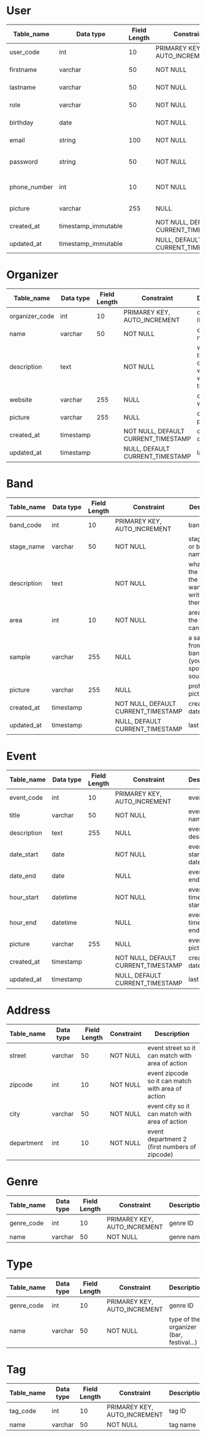 # User

| Table_name   | Data type           | Field Length | Constraint                          | Description             |
| ------------ | ------------------- | ------------ | ----------------------------------- | ----------------------- |
| user_code    | int                 | 10           | PRIMAREY KEY, AUTO_INCREMENT        | user ID                 |
| firstname    | varchar             | 50           | NOT NULL                            | user's firstname        |
| lastname     | varchar             | 50           | NOT NULL                            | user's lastname         |
| role         | varchar             | 50           | NOT NULL                            | user role (admin..)     |
| birthday     | date                |              | NOT NULL                            | user's birthday         |
| email        | string              | 100          | NOT NULL                            | user's email            |
| password     | string              | 50           | NOT NULL                            | user's account password |
| phone_number | int                 | 10           | NOT NULL                            | user's phone number     |
| picture      | varchar             | 255          | NULL                                | user's picture          |
| created_at   | timestamp_immutable |              | NOT NULL, DEFAULT CURRENT_TIMESTAMP | creation date           |
| updated_at   | timestamp_immutable |              | NULL, DEFAULT CURRENT_TIMESTAMP     | last update             |

# Organizer

| Table_name     | Data type | Field Length | Constraint                          | Description                                            |
| -------------- | --------- | ------------ | ----------------------------------- | ------------------------------------------------------ |
| organizer_code | int       | 10           | PRIMAREY KEY, AUTO_INCREMENT        | organizer ID                                           |
| name           | varchar   | 50           | NOT NULL                            | organiser's name                                       |
| description    | text      |              | NOT NULL                            | whatever the organizer wants to write about themselves |
| website        | varchar   | 255          | NULL                                | organizer's website                                    |
| picture        | varchar   | 255          | NULL                                | organizer's picture                                    |
| created_at     | timestamp |              | NOT NULL, DEFAULT CURRENT_TIMESTAMP | creation date                                          |
| updated_at     | timestamp |              | NULL, DEFAULT CURRENT_TIMESTAMP     | last update                                            |

# Band

| Table_name  | Data type | Field Length | Constraint                          | Description                                                  |
| ----------- | --------- | ------------ | ----------------------------------- | ------------------------------------------------------------ |
| band_code   | int       | 10           | PRIMAREY KEY, AUTO_INCREMENT        | band ID                                                      |
| stage_name  | varchar   | 50           | NOT NULL                            | stage name or band name                                      |
| description | text      |              | NOT NULL                            | whatever the band or the band want to write about themselves |
| area        | int       | 10           | NOT NULL                            | area where the band can perform                              |
| sample      | varchar   | 255          | NULL                                | a sample from the band (youtube, spotify, soundcloud)        |
| picture     | varchar   | 255          | NULL                                | profile's picture                                            |
| created_at  | timestamp |              | NOT NULL, DEFAULT CURRENT_TIMESTAMP | creation date                                                |
| updated_at  | timestamp |              | NULL, DEFAULT CURRENT_TIMESTAMP     | last update                                                  |

# Event

| Table_name  | Data type | Field Length | Constraint                          | Description             |
| ----------- | --------- | ------------ | ----------------------------------- | ----------------------- |
| event_code  | int       | 10           | PRIMAREY KEY, AUTO_INCREMENT        | event ID                |
| title       | varchar   | 50           | NOT NULL                            | event's name            |
| description | text      | 255          | NULL                                | event's description     |
| date_start  | date      |              | NOT NULL                            | event's starting date   |
| date_end    | date      |              | NULL                                | event's ending date     |
| hour_start  | datetime  |              | NOT NULL                            | event's time date start |
| hour_end    | datetime  |              | NULL                                | event's time date end   |
| picture     | varchar   | 255          | NULL                                | event's picture         |
| created_at  | timestamp |              | NOT NULL, DEFAULT CURRENT_TIMESTAMP | creation date           |
| updated_at  | timestamp |              | NULL, DEFAULT CURRENT_TIMESTAMP     | last update             |

# Address

| Table_name | Data type | Field Length | Constraint | Description                                       |
| ---------- | --------- | ------------ | ---------- | ------------------------------------------------- |
| street     | varchar   | 50           | NOT NULL   | event street so it can match with area of action  |
| zipcode    | int       | 10           | NOT NULL   | event zipcode so it can match with area of action |
| city       | varchar   | 50           | NOT NULL   | event city so it can match with area of action    |
| department | int       | 10           | NOT NULL   | event department 2 (first numbers of zipcode)     |


# Genre

| Table_name | Data type | Field Length | Constraint                   | Description |
| ---------- | --------- | ------------ | ---------------------------- | ----------- |
| genre_code | int       | 10           | PRIMAREY KEY, AUTO_INCREMENT | genre ID    |
| name       | varchar   | 50           | NOT NULL                     | genre name  |

# Type

| Table_name | Data type | Field Length | Constraint                   | Description                              |
| ---------- | --------- | ------------ | ---------------------------- | ---------------------------------------- |
| genre_code | int       | 10           | PRIMAREY KEY, AUTO_INCREMENT | genre ID                                 |
| name       | varchar   | 50           | NOT NULL                     | type of the organizer (bar, festival...) |

# Tag


| Table_name | Data type | Field Length | Constraint                   | Description |
| ---------- | --------- | ------------ | ---------------------------- | ----------- |
| tag_code   | int       | 10           | PRIMAREY KEY, AUTO_INCREMENT | tag ID      |
| name       | varchar   | 50           | NOT NULL                     | tag name    |


